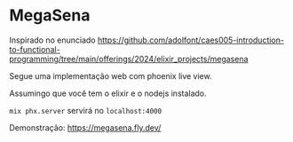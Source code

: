 # MegaSena

Inspirado no enunciado https://github.com/adolfont/caes005-introduction-to-functional-programming/tree/main/offerings/2024/elixir_projects/megasena

Segue uma implementação web com phoenix live view.

Assumingo que você tem o elixir e o nodejs instalado.

`mix phx.server` servirá no `localhost:4000`

Demonstração: https://megasena.fly.dev/